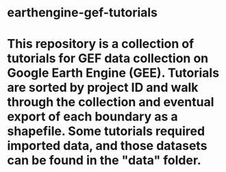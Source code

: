 # earthengine-gef-tutorials

# This repository is a collection of tutorials for GEF data collection on Google Earth Engine (GEE). Tutorials are sorted by project ID and walk through the collection and eventual export of each boundary as a shapefile. Some tutorials required imported data, and those datasets can be found in the "data" folder.
